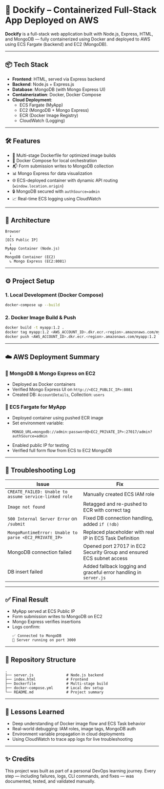 # 🚀 Dockify – Containerized Full-Stack App Deployed on AWS

**Dockify** is a full-stack web application built with Node.js, Express, HTML, and MongoDB — fully containerized using Docker and deployed to AWS using ECS Fargate (backend) and EC2 (MongoDB).

---

## 📦 Tech Stack

- **Frontend**: HTML, served via Express backend
- **Backend**: Node.js + Express.js
- **Database**: MongoDB (with Mongo Express UI)
- **Containerization**: Docker, Docker Compose
- **Cloud Deployment**:
  - ECS Fargate (MyApp)
  - EC2 (MongoDB + Mongo Express)
  - ECR (Docker Image Registry)
  - CloudWatch (Logging)

---

## 🛠️ Features

- 🔧 Multi-stage Dockerfile for optimized image builds
- 🐳 Docker Compose for local orchestration
- 📬 Form submission writes to MongoDB collection
- 📊 Mongo Express for data visualization
- 🌐 ECS-deployed container with dynamic API routing (`window.location.origin`)
- 🔒 MongoDB secured with `authSource=admin`
- 📈 Real-time ECS logging using CloudWatch

---

## 🧭 Architecture

```
Browser
  ↓
[ECS Public IP]
  ↓
MyApp Container (Node.js)
  ↓
MongoDB Container (EC2)
  ↳ Mongo Express (EC2:8081)
```

---

## ⚙️ Project Setup

### 1. Local Development (Docker Compose)

```bash
docker-compose up --build
```

### 2. Docker Image Build & Push

```bash
docker build -t myapp:1.2 .
docker tag myapp:1.2 <AWS_ACCOUNT_ID>.dkr.ecr.<region>.amazonaws.com/myapp:1.2
docker push <AWS_ACCOUNT_ID>.dkr.ecr.<region>.amazonaws.com/myapp:1.2
```

---

## ☁️ AWS Deployment Summary

### 🧱 MongoDB & Mongo Express on EC2
- Deployed as Docker containers
- Verified Mongo Express UI on `http://<EC2_PUBLIC_IP>:8081`
- Created DB: `AccountDetails`, Collection: `users`

### 🚀 ECS Fargate for MyApp
- Deployed container using pushed ECR image
- Set environment variable:
  ```
  MONGO_URL=mongodb://admin:password@<EC2_PRIVATE_IP>:27017/admin?authSource=admin
  ```
- Enabled public IP for testing
- Verified full form flow from ECS to EC2 MongoDB

---

## 🐞 Troubleshooting Log

| Issue | Fix |
|-------|-----|
| `CREATE_FAILED: Unable to assume service-linked role` | Manually created ECS IAM role |
| `Image not found` | Retagged and re-pushed to ECR with correct tag |
| `500 Internal Server Error` on `/submit` | Fixed DB connection handling, added `if (!db)` |
| `MongoRuntimeError: Unable to parse <EC2_PRIVATE_IP>` | Replaced placeholder with real IP in ECS Task Definition |
| MongoDB connection failed | Opened port 27017 in EC2 Security Group and ensured ECS subnet access |
| DB insert failed | Added fallback logging and graceful error handling in `server.js` |

---

## ✅ Final Result

- MyApp served at ECS Public IP
- Form submission writes to MongoDB on EC2
- Mongo Express verifies insertions
- Logs confirm:
  ```
  ✅ Connected to MongoDB
  🚀 Server running on port 3000
  ```

---

## 📂 Repository Structure

```
.
├── server.js               # Node.js backend
├── index.html              # Frontend
├── Dockerfile              # Multi-stage build
├── docker-compose.yml      # Local dev setup
└── README.md               # Project summary
```

---

## 🧠 Lessons Learned

- Deep understanding of Docker image flow and ECS Task behavior
- Real-world debugging: IAM roles, image tags, MongoDB auth
- Environment variable propagation in cloud deployments
- Using CloudWatch to trace app logs for live troubleshooting

---

## ✨ Credits

This project was built as part of a personal DevOps learning journey. Every step — including failures, logs, CLI commands, and fixes — was documented, tested, and validated manually.

